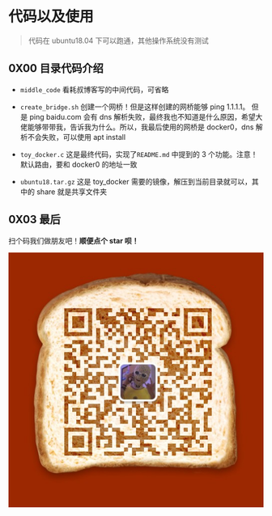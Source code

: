 # 代码以及使用



> 代码在 ubuntu18.04 下可以跑通，其他操作系统没有测试





## 0X00 目录代码介绍



+ `middle_code` 看耗叔博客写的中间代码，可省略



+ `create_bridge.sh` 创建一个网桥！但是这样创建的网桥能够 ping 1.1.1.1。 但是 ping baidu.com 会有 dns 解析失败，最终我也不知道是什么原因，希望大佬能够带带我，告诉我为什么。所以，我最后使用的网桥是 docker0，dns 解析不会失败，可以使用 apt install 



+ `toy_docker.c` 这是最终代码，实现了`README.md` 中提到的 3 个功能。注意！默认路由，要和 docker0 的地址一致



+ `ubuntu18.tar.gz` 这是 toy_docker 需要的镜像，解压到当前目录就可以，其中的 share 就是共享文件夹



## 0X03 最后



扫个码我们做朋友吧！**顺便点个 star 呗！**

![](../images/wx.jpg)

